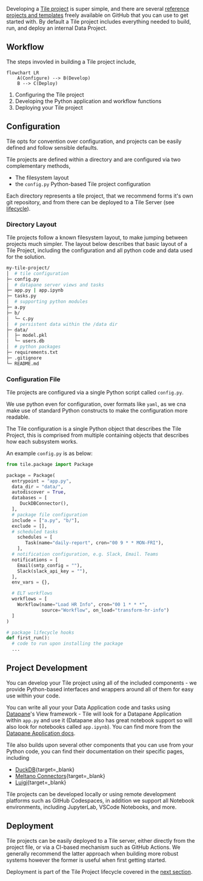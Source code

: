 Developing a [Tile project](../architecture.md) is super simple, and there are several [reference projects and templates](../templates.md) freely available on GitHub that you can use to get started with. 
By default a Tile project includes everything needed to build, run, and deploy an internal Data Project.


## Workflow

The steps invovled in building a Tile project include,

```mermaid
flowchart LR
    A(Configure) --> B(Develop)
    B --> C(Deploy)
```

1. Configuring the Tile project
1. Developing the Python application and workflow functions
1. Deploying your Tile project


## Configuration

Tile opts for convention over configuration, and projects can be easily defined and follow sensible defaults.

Tile projects are defined within a directory and are configured via two complementary methods,
- The filesystem layout
- the `config.py` Python-based Tile project configuration

Each directory represents a tile project, that we recommend forms it's own git repository, and from there can be deployed to a Tile Server (see [lifecycle](./lifecycle.md)).

### Directory Layout

Tile projects follow a known filesystem layout, to make jumping between projects much simpler. The layout below describes that basic layout of a Tile Project, including the configuration and all python code and data used for the solution.

```bash
my-tile-project/
│  # tile configuration
├─ config.py
│  # datapane server views and tasks
├─ app.py | app.ipynb
├─ tasks.py
│  # supporting python modules
├─ a.py
├─ b/
│  └─ c.py
│  # persistent data within the /data dir
├─ data/
│  ├─ model.pkl
│  └─ users.db
│  # python packages
├─ requirements.txt
├─ .gitignore
└─ README.md
```

### Configuration File

Tile projects are configured via a single Python script called `config.py`. 

We use python even for configuration, over formats like `yaml`, as we cna make use of standard Python constructs to make the configuration more readable.

The Tile configuration is a single Python object that describes the Tile Project, this is comprised from multiple containing objects that describes how each subsystem works.

An example `config.py` is as below:

```python
from tile.package import Package

package = Package(
  entrypoint = "app.py",
  data_dir = "data/",
  autodiscover = True,
  databases = [
     DuckDBConnector(),
  ],
  # package file configuration
  include = ["a.py", "b/"],
  exclude = [],
  # scheduled tasks
	schedules = [
	   Task(name="daily-report", cron="00 9 * * MON-FRI"),
	],
  # notification configuration, e.g. Slack, Email. Teams
  notifications = [
    Email(smtp_config = ""),
    Slack(slack_api_key = ""),
  ],
  env_vars = {},

  # ELT workflows
  workflows = [
    Workflow(name="Load HR Info", cron="00 1 * * *", 
             source="Workflow", on_load="transform-hr-info")
  ]
)

# package lifecycle hooks
def first_run():
  # code to run upon installing the package
  ...
```


## Project Development

You can develop your Tile project using all of the included components - we provide Python-based interfaces and wrappers around all of them for easy use within your code.

You can write all your your Data Application code and tasks using [Datapane](https://github.com/datapane/datapane)'s View framework - Tile will look for a Datapane Application within `app.py` and use it (Datapane also has great notebook support so will also look for notebooks called `app.ipynb`). You can find more from the [Datapane Application docs](https://docs.datapane.com).

Tile also builds upon several other components that you can use from your Python code, you can find their documentation on their specific pages, including

- [DuckDB](https://duckdb.org/docs/){target=_blank}
- [Meltano Connectors](https://hub.meltano.com/){target=_blank}
- [Luigi](https://luigi.readthedocs.io/){target=_blank}

Tile projects can be developed locally or using remote development platforms such as GitHub Codespaces, in addition we support all Notebook environments, including JupyterLab, VSCode Notebooks, and more.



## Deployment

Tile projects can be easily deployed to a Tile server, either directly from the project file, or via a CI-based mechanism such as GitHub Actions. We generally recommend the latter approach when building more robust systems however the former is useful when first getting started.

Deployment is part of the Tile Project lifecycle covered in the [next section](./lifecycle.md).
